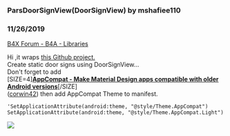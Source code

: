 ### ParsDoorSignView(DoorSignView) by mshafiee110
### 11/26/2019
[B4X Forum - B4A - Libraries](https://www.b4x.com/android/forum/threads/76577/)

Hi ,it wraps [this Github project.](https://github.com/renaudcerrato/DoorSignView)  
Create static door signs using DoorSignView…  
Don't forget to add  
[SIZE=4]**[AppCompat - Make Material Design apps compatible with older Android versions](https://www.b4x.com/android/forum/threads/appcompat-make-material-design-apps-compatible-with-older-android-versions.48423/)**[/SIZE]  
([corwin42](https://www.b4x.com/android/forum/members/corwin42.2616/)) then add AppCompat Theme to manifest.  
  

```B4X
'SetApplicationAttribute(android:theme, "@style/Theme.AppCompat")  
SetApplicationAttribute(android:theme, "@style/Theme.AppCompat.Light")
```

  
  
![](https://i.imgur.com/oWpjUTZ.png)